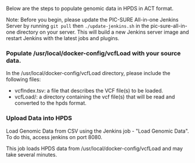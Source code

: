 Below are the steps to populate genomic data in HPDS in ACT format.

Note: Before you begin, please update the PIC-SURE All-in-one Jenkins Server by running `git pull` then `./update-jenkins.sh` in the pic-sure-all-in-one directory on your server. This will build a new Jenkins server image and restart Jenkins with the latest jobs and plugins.

### Populate /usr/local/docker-config/vcfLoad with your source data.

In the /usr/local/docker-config/vcfLoad  directory, please include the following files:
- vcfIndex.tsv: a file that describes the VCF file(s) to be loaded. 
- vcfLoad/: a directory containing the vcf file(s) that will be read and converted to the hpds format.

### Upload Data into HPDS 

Load Genomic Data from CSV using the Jenkins job - "Load Genomic Data". To do this, access jenkins on port 8080.

This job loads HPDS data from /usr/local/docker-config/vcfLoad and may take several minutes.
